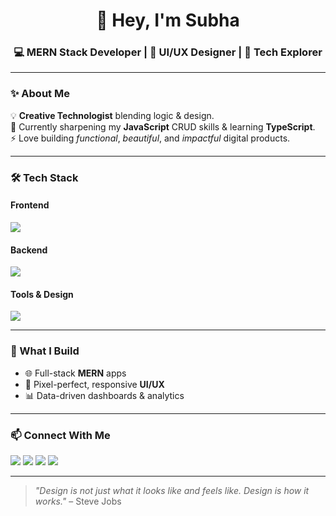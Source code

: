 <h1 align="center">👋 Hey, I'm Subha</h1>
<h3 align="center">💻 MERN Stack Developer | 🎨 UI/UX Designer | 🚀 Tech Explorer</h3>

---

### ✨ About Me
💡 **Creative Technologist** blending logic & design.  
🌱 Currently sharpening my **JavaScript** CRUD skills & learning **TypeScript**.  
⚡ Love building *functional*, *beautiful*, and *impactful* digital products.

---

### 🛠 Tech Stack

#### **Frontend**
<p>
  <img src="https://skillicons.dev/icons?i=react,html,css,js,angular,tailwind,bootstrap" />
</p>

#### **Backend**
<p>
  <img src="https://skillicons.dev/icons?i=nodejs,express,mongodb" />
</p>

#### **Tools & Design**
<p>
  <img src="https://skillicons.dev/icons?i=figma,git,github,vscode,postman" />
</p>

---

### 🚀 What I Build
- 🌐 Full-stack **MERN** apps  
- 🎯 Pixel-perfect, responsive **UI/UX**  
- 📊 Data-driven dashboards & analytics

---

### 📫 Connect With Me
<p align="left">
  <a href="https://subhaportfolio.com" target="_blank"><img src="https://img.shields.io/badge/🌐%20Portfolio-000000?style=for-the-badge" /></a>
  <a href="https://www.linkedin.com/in/subha-p-871113288/" target="_blank"><img src="https://img.shields.io/badge/LinkedIn-0077b5?style=for-the-badge&logo=linkedin&logoColor=white" /></a>
  <a href="https://x.com/SubhaP23" target="_blank"><img src="https://img.shields.io/badge/Twitter-1da1f2?style=for-the-badge&logo=twitter&logoColor=white" /></a>
  <a href="https://www.instagram.com/subhapandiyarajan" target="_blank"><img src="https://img.shields.io/badge/Instagram-e4405f?style=for-the-badge&logo=instagram&logoColor=white" /></a>
</p>

---

> _"Design is not just what it looks like and feels like. Design is how it works."_ – Steve Jobs
